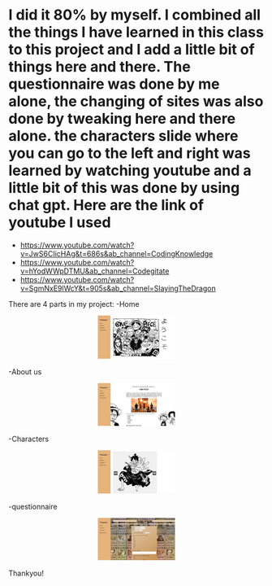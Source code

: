 # I did it 80% by myself. I combined all the things I have learned in this class to this project and I add a little bit of things here and there. The questionnaire was done by me alone, the changing of sites was also done by tweaking here and there alone. the characters slide where you can go to the left and right was learned by watching youtube and a little bit of this was done by using chat gpt. Here are the link of youtube I used

- https://www.youtube.com/watch?v=JwS6CIicHAg&t=686s&ab_channel=CodingKnowledge
- https://www.youtube.com/watch?v=hYodWWpDTMU&ab_channel=Codegitate
- https://www.youtube.com/watch?v=SgmNxE9lWcY&t=905s&ab_channel=SlayingTheDragon

There are 4 parts in my project:
-Home 
<div align="center">
<img src="Images/home.jpg" width=30% height=30%>
</div>

-About us 
<div align="center">
<img src="Images/about.jpg" width=30% height=30%>
</div>

-Characters
<div align="center">
<img src="Images/character.jpg" width=30% height=30%>
</div>

-questionnaire
<div align="center">
<img src="Images/questionnaire.jpg" width=30% height=30%>
</div>

Thankyou!
